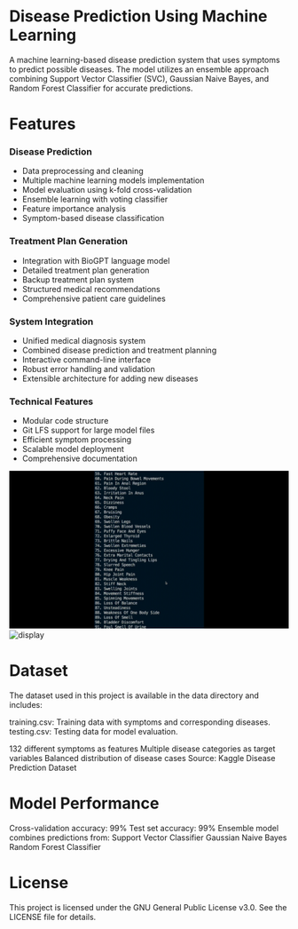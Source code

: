 # Disease Prediction Using Machine Learning

A machine learning-based disease prediction system that uses symptoms to predict possible diseases. The model utilizes an ensemble approach combining Support Vector Classifier (SVC), Gaussian Naive Bayes, and Random Forest Classifier for accurate predictions.

# Features

### Disease Prediction
- Data preprocessing and cleaning
- Multiple machine learning models implementation
- Model evaluation using k-fold cross-validation
- Ensemble learning with voting classifier
- Feature importance analysis
- Symptom-based disease classification

### Treatment Plan Generation
- Integration with BioGPT language model
- Detailed treatment plan generation
- Backup treatment plan system
- Structured medical recommendations
- Comprehensive patient care guidelines

### System Integration
- Unified medical diagnosis system
- Combined disease prediction and treatment planning
- Interactive command-line interface
- Robust error handling and validation
- Extensible architecture for adding new diseases

### Technical Features
- Modular code structure
- Git LFS support for large model files
- Efficient symptom processing
- Scalable model deployment
- Comprehensive documentation

![display](assets/disease-prediction-app.gif)
![display](assets/disease-prediction-web-app.gif)

# Dataset
The dataset used in this project is available in the data directory and includes:

training.csv: Training data with symptoms and corresponding diseases.
testing.csv: Testing data for model evaluation.

132 different symptoms as features
Multiple disease categories as target variables
Balanced distribution of disease cases
Source: Kaggle Disease Prediction Dataset

# Model Performance

Cross-validation accuracy: 99%
Test set accuracy: 99%
Ensemble model combines predictions from:
    Support Vector Classifier
    Gaussian Naive Bayes
    Random Forest Classifier 

# License
This project is licensed under the GNU General Public License v3.0. See the LICENSE file for details.

